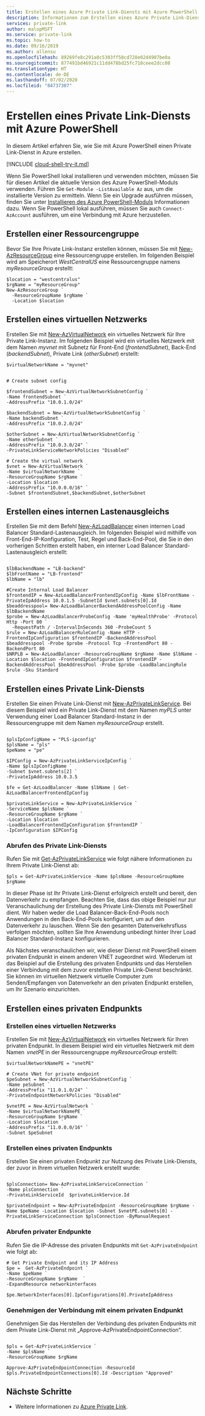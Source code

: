 ```yaml
---
title: Erstellen eines Azure Private Link-Diensts mit Azure PowerShell | Microsoft-Dokumentation
description: Informationen zum Erstellen eines Azure Private Link-Diensts mit Azure PowerShell
services: private-link
author: malopMSFT
ms.service: private-link
ms.topic: how-to
ms.date: 09/16/2019
ms.author: allensu
ms.openlocfilehash: 89269fe8c291a0c5303ff58cd728e02d4907be0a
ms.sourcegitcommit: 877491bd46921c11dd478bd25fc718ceee2dcc08
ms.translationtype: HT
ms.contentlocale: de-DE
ms.lasthandoff: 07/02/2020
ms.locfileid: "84737307"
---
```

# <a name="create-a-private-link-service-using-azure-powershell"></a>Erstellen eines Private Link-Diensts mit Azure PowerShell
In diesem Artikel erfahren Sie, wie Sie mit Azure PowerShell einen Private Link-Dienst in Azure erstellen.

[!INCLUDE [cloud-shell-try-it.md](../../includes/cloud-shell-try-it.md)]

Wenn Sie PowerShell lokal installieren und verwenden möchten, müssen Sie für diesen Artikel die aktuelle Version des Azure PowerShell-Moduls verwenden. Führen Sie `Get-Module -ListAvailable Az` aus, um die installierte Version zu ermitteln. Wenn Sie ein Upgrade ausführen müssen, finden Sie unter [Installieren des Azure PowerShell-Moduls](/powershell/azure/install-Az-ps) Informationen dazu. Wenn Sie PowerShell lokal ausführen, müssen Sie auch `Connect-AzAccount` ausführen, um eine Verbindung mit Azure herzustellen.

## <a name="create-a-resource-group"></a>Erstellen einer Ressourcengruppe

Bevor Sie Ihre Private Link-Instanz erstellen können, müssen Sie mit [New-AzResourceGroup](/powershell/module/az.resources/new-azresourcegroup) eine Ressourcengruppe erstellen. Im folgenden Beispiel wird am Speicherort *WestCentralUS* eine Ressourcengruppe namens *myResourceGroup* erstellt:

```azurepowershell
$location = "westcentralus"
$rgName = "myResourceGroup"
New-AzResourceGroup `
  -ResourceGroupName $rgName `
  -Location $location
```
## <a name="create-a-virtual-network"></a>Erstellen eines virtuellen Netzwerks
Erstellen Sie mit [New-AzVirtualNetwork](/powershell/module/az.network/new-azvirtualnetwork) ein virtuelles Netzwerk für Ihre Private Link-Instanz. Im folgenden Beispiel wird ein virtuelles Netzwerk mit dem Namen *myvnet* mit Subnetz für Front-End (*frontendSubnet*), Back-End (*backendSubnet*), Private Link (*otherSubnet*) erstellt:

```azurepowershell
$virtualNetworkName = "myvnet"


# Create subnet config

$frontendSubnet = New-AzVirtualNetworkSubnetConfig `
-Name frontendSubnet `
-AddressPrefix "10.0.1.0/24"  

$backendSubnet = New-AzVirtualNetworkSubnetConfig `
-Name backendSubnet `
-AddressPrefix "10.0.2.0/24"  

$otherSubnet = New-AzVirtualNetworkSubnetConfig `
-Name otherSubnet `
-AddressPrefix "10.0.3.0/24" `
-PrivateLinkServiceNetworkPolicies "Disabled" 

# Create the virtual network
$vnet = New-AzVirtualNetwork `
-Name $virtualNetworkName `
-ResourceGroupName $rgName `
-Location $location `
-AddressPrefix "10.0.0.0/16" `
-Subnet $frontendSubnet,$backendSubnet,$otherSubnet 
```
## <a name="create-internal-load-balancer"></a>Erstellen eines internen Lastenausgleichs
Erstellen Sie mit dem Befehl [New-AzLoadBalancer](/powershell/module/az.network/new-azloadbalancer) einen internen Load Balancer Standard-Lastenausgleich. Im folgenden Beispiel wird mithilfe von Front-End-IP-Konfiguration, Test, Regel und Back-End-Pool, die Sie in den vorherigen Schritten erstellt haben, ein interner Load Balancer Standard-Lastenausgleich erstellt:

```azurepowershell

$lbBackendName = "LB-backend" 
$lbFrontName = "LB-frontend" 
$lbName = "lb"
 
#Create Internal Load Balancer
$frontendIP = New-AzLoadBalancerFrontendIpConfig -Name $lbFrontName -PrivateIpAddress 10.0.1.5 -SubnetId $vnet.subnets[0].Id 
$beaddresspool= New-AzLoadBalancerBackendAddressPoolConfig -Name $lbBackendName 
$probe = New-AzLoadBalancerProbeConfig -Name 'myHealthProbe' -Protocol Http -Port 80 `
  -RequestPath / -IntervalInSeconds 360 -ProbeCount 5
$rule = New-AzLoadBalancerRuleConfig -Name HTTP -FrontendIpConfiguration $frontendIP -BackendAddressPool  $beaddresspool -Probe $probe -Protocol Tcp -FrontendPort 80 -BackendPort 80
$NRPLB = New-AzLoadBalancer -ResourceGroupName $rgName -Name $lbName -Location $location -FrontendIpConfiguration $frontendIP -BackendAddressPool $beAddressPool -Probe $probe -LoadBalancingRule $rule -Sku Standard 
```
## <a name="create-a-private-link-service"></a>Erstellen eines Private Link-Diensts
Erstellen Sie einen Private Link-Dienst mit [New-AzPrivateLinkService](/powershell/module/az.network/new-azloadbalancer).  Bei diesem Beispiel wird ein Private Link-Dienst mit dem Namen *myPLS* unter Verwendung einer Load Balancer Standard-Instanz in der Ressourcengruppe mit dem Namen *myResourceGroup* erstellt. 
```azurepowershell

$plsIpConfigName = "PLS-ipconfig" 
$plsName = "pls"
$peName = "pe" 
  
$IPConfig = New-AzPrivateLinkServiceIpConfig `
-Name $plsIpConfigName `
-Subnet $vnet.subnets[2] `
-PrivateIpAddress 10.0.3.5 

$fe = Get-AzLoadBalancer -Name $lbName | Get-AzLoadBalancerFrontendIpConfig 

$privateLinkService = New-AzPrivateLinkService `
-ServiceName $plsName `
-ResourceGroupName $rgName `
-Location $location `
-LoadBalancerFrontendIpConfiguration $frontendIP `
-IpConfiguration $IPConfig 
```

### <a name="get-private-link-service"></a>Abrufen des Private Link-Diensts
Rufen Sie mit [Get-AzPrivateLinkService](/powershell/module/az.network/get-azprivatelinkservice) wie folgt nähere Informationen zu Ihrem Private Link-Dienst ab:

```azurepowershell
$pls = Get-AzPrivateLinkService -Name $plsName -ResourceGroupName $rgName 
```

In dieser Phase ist Ihr Private Link-Dienst erfolgreich erstellt und bereit, den Datenverkehr zu empfangen. Beachten Sie, dass das obige Beispiel nur zur Veranschaulichung der Erstellung des Private Link-Diensts mit PowerShell dient.  Wir haben weder die Load Balancer-Back-End-Pools noch Anwendungen in den Back-End-Pools konfiguriert, um auf den Datenverkehr zu lauschen. Wenn Sie den gesamten Datenverkehrsfluss verfolgen möchten, sollten Sie Ihre Anwendung unbedingt hinter Ihrer Load Balancer Standard-Instanz konfigurieren. 

Als Nächstes veranschaulichen wir, wie dieser Dienst mit PowerShell einem privaten Endpunkt in einem anderen VNET zugeordnet wird. Wiederum ist das Beispiel auf die Erstellung des privaten Endpunkts und das Herstellen einer Verbindung mit dem zuvor erstellten Private Link-Dienst beschränkt. Sie können im virtuellen Netzwerk virtuelle Computer zum Senden/Empfangen von Datenverkehr an den privaten Endpunkt erstellen, um Ihr Szenario einzurichten. 

## <a name="create-a-private-endpoint"></a>Erstellen eines privaten Endpunkts
### <a name="create-a-virtual-network"></a>Erstellen eines virtuellen Netzwerks
Erstellen Sie mit [New-AzVirtualNetwork](/powershell/module/az.network/new-azvirtualnetwork) ein virtuelles Netzwerk für Ihren privaten Endpunkt. In diesem Beispiel wird ein virtuelles Netzwerk mit dem Namen  *vnetPE* in der Ressourcengruppe *myResourceGroup* erstellt:
 
```azurepowershell
$virtualNetworkNamePE = "vnetPE"
 
# Create VNet for private endpoint
$peSubnet = New-AzVirtualNetworkSubnetConfig `
-Name peSubnet `
-AddressPrefix "11.0.1.0/24" `
-PrivateEndpointNetworkPolicies "Disabled" 

$vnetPE = New-AzVirtualNetwork `
-Name $virtualNetworkNamePE `
-ResourceGroupName $rgName `
-Location $location `
-AddressPrefix "11.0.0.0/16" `
-Subnet $peSubnet 
```

### <a name="create-a-private-endpoint"></a>Erstellen eines privaten Endpunkts
Erstellen Sie einen privaten Endpunkt zur Nutzung des Private Link-Diensts, der zuvor in Ihrem virtuellen Netzwerk erstellt wurde:
 
```azurepowershell
 
$plsConnection= New-AzPrivateLinkServiceConnection `
-Name plsConnection `
-PrivateLinkServiceId  $privateLinkService.Id  

$privateEndpoint = New-AzPrivateEndpoint -ResourceGroupName $rgName -Name $peName -Location $location -Subnet $vnetPE.subnets[0] -PrivateLinkServiceConnection $plsConnection -ByManualRequest 
```
 
### <a name="get-private-endpoint"></a>Abrufen privater Endpunkte
Rufen Sie die IP-Adresse des privaten Endpunkts mit `Get-AzPrivateEndpoint` wie folgt ab:

```azurepowershell
# Get Private Endpoint and its IP Address 
$pe =  Get-AzPrivateEndpoint `
-Name $peName `
-ResourceGroupName $rgName  `
-ExpandResource networkinterfaces

$pe.NetworkInterfaces[0].IpConfigurations[0].PrivateIpAddress 

```

### <a name="approve-the-private-endpoint-connection"></a>Genehmigen der Verbindung mit einem privaten Endpunkt
Genehmigen Sie das Herstellen der Verbindung des privaten Endpunkts mit dem Private Link-Dienst mit „Approve-AzPrivateEndpointConnection“.

```azurepowershell   

$pls = Get-AzPrivateLinkService `
-Name $plsName `
-ResourceGroupName $rgName 

Approve-AzPrivateEndpointConnection -ResourceId $pls.PrivateEndpointConnections[0].Id -Description "Approved" 

``` 

## <a name="next-steps"></a>Nächste Schritte
- Weitere Informationen zu [Azure Private Link](private-link-overview.md).
 
